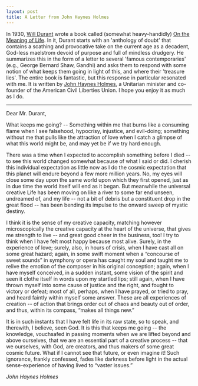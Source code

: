 ```yaml
---
layout: post
title: A Letter from John Haynes Holmes
---
```


In 1930, [Will Durant](https://en.wikipedia.org/wiki/Will_Durant) wrote a book called (somewhat heavy-handidly) [On the Meaning of Life](https://www.goodreads.com/book/show/78160.On_the_Meaning_of_Life). In it, Durant starts with an 'anthology of doubt' that contains a scathing and provocative take on the current age as a decadent, God-less maelstrom devoid of purpose and full of mindless drudgery. He summarizes this in the form of a letter to several 'famous contemporaries' (e.g., George Bernard Shaw, Gandhi) and asks them to respond with some notion of what keeps them going in light of this, and where their 'treasure lies'. The entire book is fantastic, but this response in particular resonated with me. It is written by [John Haynes Holmes](https://en.wikipedia.org/wiki/John_Haynes_Holmes), a Unitarian minister and co-founder of the American Civil Liberties Union. I hope you enjoy it as much as I do.

---

Dear Mr. Durant, 

What keeps me going? -- Something within me that burns like a consuming flame when I see falsehood, hypocrisy, injustice, and evil-doing; something without me that pulls like the attraction of love when I catch a glimpse of what this world might be, and may yet be if we try hard enough. 

There was a time when I expected to accomplish something before I died -- to see this world changed somewhat because of what I said or did. I cherish this individual expectation as little now as I do the cosmic expectation that this planet will endure beyond a few more million years. No, my eyes will close some day upon the same world upon which they first opened, just as in due time the world itself will end as it began. But meanwhile the universal creative Life has been moving on like a river to some far end unseen, undreamed of, and my life -- not a bit of debris but a constituent drop in the great flood -- has been bending its impulse to the onward sweep of mystic destiny. 

I think it is the sense of my creative capacity, matching however microscopically the creative capacity at the heart of the universe, that gives me strength to live -- and great good cheer in the business, too! I try to think when I have felt most happy because most alive. Surely, in the experience of love; surely, also, in hours of crisis, when I have cast all on some great hazard; again, in some swift moment when a “concourse of sweet sounds” in symphony or opera has caught my soul and taught me to relive the emotion of the composer in his original conception; again, when I have myself conceived, in a sudden instant, some vision of the spirit and seen it clothe itself in words upon my startled lips; still again, when I have thrown myself into some cause of justice and the right, and fought to victory or defeat; most of all, perhaps, when I have prayed, or tried to pray, and heard faintly within myself some answer. These are all experiences of creation -- of action that brings order out of chaos and beauty out of order, and thus, within its compass, “makes all things new.” 

It is in such instants that I have felt life in its raw state, so to speak, and therewith, I believe, seen God. It is this that keeps me going -- the knowledge, vouchsafed in passing moments when we are lifted beyond and above ourselves, that we are an essential part of a creative process -- that we ourselves, with God, are creators, and thus makers of some great cosmic future. What if I cannot see that future, or even imagine it! Such ignorance, frankly confessed, fades like darkness before light in the actual sense-experience of having lived to “vaster issues.”

*John Haynes Holmes*

